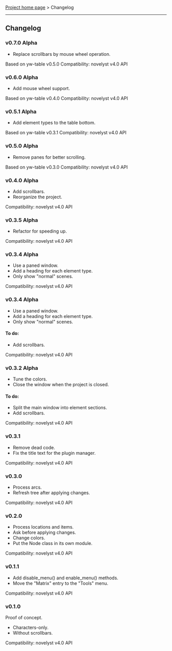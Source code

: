 [Project home page](index) > Changelog

------------------------------------------------------------------------

## Changelog


### v0.7.0 Alpha

- Replace scrollbars by mouse wheel operation.

Based on yw-table v0.5.0
Compatibility: novelyst v4.0 API

### v0.6.0 Alpha

- Add mouse wheel support.

Based on yw-table v0.4.0
Compatibility: novelyst v4.0 API

### v0.5.1 Alpha

- Add element types to the table bottom.

Based on yw-table v0.3.1
Compatibility: novelyst v4.0 API

### v0.5.0 Alpha

- Remove panes for better scrolling.

Based on yw-table v0.3.0
Compatibility: novelyst v4.0 API

### v0.4.0 Alpha

- Add scrollbars.
- Reorganize the project.

Compatibility: novelyst v4.0 API

### v0.3.5 Alpha

- Refactor for speeding up.

Compatibility: novelyst v4.0 API

### v0.3.4 Alpha

- Use a paned window.
- Add a heading for each element type.
- Only show "normal" scenes.

Compatibility: novelyst v4.0 API

### v0.3.4 Alpha

- Use a paned window.
- Add a heading for each element type.
- Only show "normal" scenes.

#### To do:

- Add scrollbars.

Compatibility: novelyst v4.0 API

### v0.3.2 Alpha

- Tune the colors.
- Close the window when the project is closed.

#### To do:

- Split the main window into element sections.
- Add scrollbars.

Compatibility: novelyst v4.0 API

### v0.3.1 

- Remove dead code.
- Fix the title text for the plugin manager.

Compatibility: novelyst v4.0 API

### v0.3.0 

- Process arcs.
- Refresh tree after applying changes.

Compatibility: novelyst v4.0 API

### v0.2.0 

- Process locations and items.
- Ask before applying changes.
- Change colors.
- Put the Node class in its own module.

Compatibility: novelyst v4.0 API

### v0.1.1 

- Add disable_menu() and enable_menu() methods.
- Move the "Matrix" entry to the "Tools" menu. 

Compatibility: novelyst v4.0 API

### v0.1.0 

Proof of concept. 

- Characters-only.
- Without scrollbars.

Compatibility: novelyst v4.0 API



